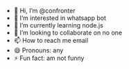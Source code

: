 - 👋 Hi, I’m @confronter
- 👀 I’m interested in whatsapp bot
- 🌱 I’m currently learning node.js
- 💞️ I’m looking to collaborate on no one
- 📫 How to reach me email
- 😄 Pronouns: any
- ⚡ Fun fact: am not funny

<!---
confronter/confronter is a ✨ special ✨ repository because its `README.md` (this file) appears on your GitHub profile.
You can click the Preview link to take a look at your changes.
--->

